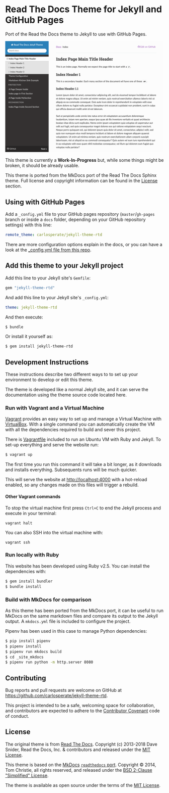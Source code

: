 # Read The Docs Theme for Jekyll and GitHub Pages

Port of the Read the Docs theme to Jekyll to use with GitHub Pages.

![screenshot](assets/img/screenshot.png)

This theme is currently a **Work-In-Progress** but, while some things might be
broken, it should be already usable.

This theme is ported from the MkDocs port of the Read The Docs Sphinx theme.
Full license and copyright information can be found in the
[License](#license) section.


## Using with GitHub Pages

Add a `_config.yml` file to your GitHub pages repository (`master`/`gh-pages`
branch or inside a `docs` folder, depending on your GitHub repository settings)
with this line:

```yml
remote_theme: carlosperate/jekyll-theme-rtd
```

There are more configuration options explain in the docs, or you can have a
look at the [_config.yml file from this repo](docs/_config.yml).


## Add this theme to your Jekyll project

Add this line to your Jekyll site's `Gemfile`:

```ruby
gem "jekyll-theme-rtd"
```

And add this line to your Jekyll site's `_config.yml`:

```yaml
theme: jekyll-theme-rtd
```

And then execute:

```bash
$ bundle
```

Or install it yourself as:

```bash
$ gem install jekyll-theme-rtd
```


## Development Instructions

These instructions describe two different ways to to set up your environment to
develop or edit this theme.

The theme is developed like a normal Jekyll site, and it can serve the
documentation using the theme source code located here.


### Run with Vagrant and a Virtual Machine

[Vagrant](https://www.vagrantup.com) provides an easy way to set up and manage
a Virtual Machine with [VirtualBox](https://www.virtualbox.org). With a single
command you can automatically create the VM with all the dependencies required
to build and sever this project.

There is [Vagrantfile](Vagrantfile) included to run an Ubuntu VM with Ruby and
Jekyll. To set-up everything and serve the website run:

```bash
$ vagrant up
```

The first time you run this command it will take a bit longer, as it downloads
and installs everything. Subsequents runs will be much quicker.

This will serve the website at [http://localhost:4000](http://localhost:4000)
with a hot-reload enabled, so any changes made on this files will trigger a
rebuild.

#### Other Vagrant commands

To stop the virtual machine first press `Ctrl+C` to end the Jekyll process and
execute in your terminal:

```
vagrant halt
```

You can also SSH into the virtual machine with:

```
vagrant ssh
```

### Run locally with Ruby

This website has been developed using Ruby v2.5.
You can install the dependencies with:

```bash
$ gem install bundler
$ bundle install
```

### Build with MkDocs for comparison

As this theme has been ported from the MkDocs port, it can be useful to run
MkDocs on the same markdown files and compare its output to the Jekyll
output. A `mkdocs.yml` file is included to configure the project.

Pipenv has been used in this case to manage Python dependencies:

```bash
$ pip install pipenv
$ pipenv install
$ pipenv run mkdocs build
$ cd _site_mkdocs
$ pipenv run python -m http.server 8080
```


## Contributing

Bug reports and pull requests are welcome on GitHub at https://github.com/carlosperate/jekyll-theme-rtd.

This project is intended to be a safe, welcoming space for collaboration, and contributors are expected to adhere to the [Contributor Covenant](http://contributor-covenant.org) code of conduct.


## License

The original theme is from
[Read The Docs](https://github.com/readthedocs/sphinx_rtd_theme). Copyright (c)
2013-2018 Dave Snider, Read the Docs, Inc. & contributors and released under
the [MIT License](https://github.com/readthedocs/sphinx_rtd_theme/blob/0.4.2/LICENSE).

This theme is based on the [MkDocs](https://github.com/mkdocs/mkdocs)
[`readthedocs` port](https://github.com/mkdocs/mkdocs/tree/1.0.4/mkdocs/themes/readthedocs).
Copyright © 2014, Tom Christie, all rights reserved, and released under the
[BSD 2-Clause "Simplified" License](https://github.com/mkdocs/mkdocs/blob/1.0.4/LICENSE).

The theme is available as open source under the terms of the [MIT License](LICENSE).
